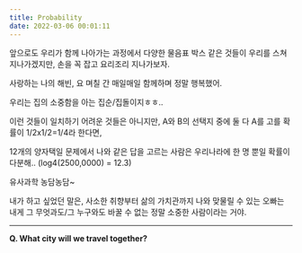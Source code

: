 ```yaml
---
title: Probability
date: 2022-03-06 00:01:11
---
```


앞으로도 우리가 함께 나아가는 과정에서 다양한 물음표 박스 같은 것들이 우리를 스쳐지나가겠지만, 손을 꼭 잡고 요리조리 지나가보자.



사랑하는 나의 해빈, 요 며칠 간 매일매일 함께하며 정말 행복했어.

우리는 집의 소중함을 아는 집순/집돌이지ㅎㅎ..

이런 것들이 일치하기 어려운 것들은 아니지만, A와 B의 선택지 중에 둘 다 A를 고를 확률이 1/2x1/2=1/4라 한다면,

12개의 양자택일 문제에서 나와 같은 답을 고르는 사람은 우리나라에 한 명 뿐일 확률이 다분해.. (log4(2500,0000) = 12.3)



유사과학 농담농담~

내가 하고 싶었던 말은, 사소한 취향부터 삶의 가치관까지 나와 맞물릴 수 있는 오빠는 내게 그 무엇과도/그 누구와도 바꿀 수 없는 정말 소중한 사람이라는 거야.

---

<strong>Q. What city will we travel together?</strong>
